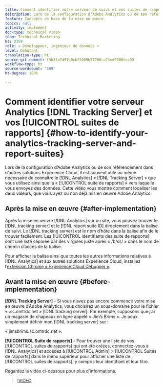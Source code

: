 ```yaml
---
title: Comment identifier votre serveur de suivi et vos suites de rapports Analytics
description: Lors de la configuration dʼAdobe Analytics ou de son référencement dans dʼautres solutions Experience Cloud, il est souvent utile ou même nécessaire de connaître le « serveur de suivi » Analytics que vous utilisez, ainsi que la « suite de rapports » dans laquelle vous envoyez des données. Cette vidéo vous montre comment localiser les deux valeurs, que vous ayez ou non déjà mis en œuvre Adobe Analytics.
feature: Concepts de base de la mise en œuvre
topics: null
activity: implement
doc-type: technical video
team: Technical Marketing
kt: 2358
role: « Développeur, ingénieur de données »
level: Débutant
translation-type: ht
source-git-commit: f3b3fa7d91b0cb21005b57768ca23ed6700fcc03
workflow-type: ht
source-wordcount: '309'
ht-degree: 100%

---
```



# Comment identifier votre serveur Analytics [!DNL Tracking Server] et vos [!UICONTROL suites de rapports] {#how-to-identify-your-analytics-tracking-server-and-report-suites}

Lors de la configuration dʼAdobe Analytics ou de son référencement dans dʼautres solutions Experience Cloud, il est souvent utile ou même nécessaire de connaître le [!DNL Analytics] « [!DNL Tracking Server] » que vous utilisez ainsi que la « [!UICONTROL suite de rapports] » vers laquelle vous envoyez des données. Cette vidéo vous montre comment localiser les deux valeurs, que vous ayez ou non déjà mis en œuvre Adobe Analytics.

## Après la mise en œuvre {#after-implementation}

Après la mise en œuvre [!DNL Analytics] sur un site, vous pouvez trouver le [!DNL tracking server] et le [!DNL report suite ID] directement dans la balise de suivi. Le [!DNL tracking server] est le nom dʼhôte dans la balise afin de le trouver facilement. Les [!UICONTROL identifiants des suite de rapports] sont une liste séparée par des virgules juste après « /b/ss/ » dans le nom de chemin dʼaccès de la balise.

Pour afficher la balise ainsi que toutes les autres informations relatives à [!DNL Analytics] et aux autres solutions Experience Cloud, installez lʼ[extension Chrome « Experience Cloud Debugger »](https://chrome.google.com/webstore/detail/adobe-experience-cloud-de/ocdmogmohccmeicdhlhhgepeaijenapj?hl=fr).

## Avant la mise en œuvre {#before-implementation}

**[!DNL Tracking Server]** - Si vous nʼavez pas encore commencé votre mise en œuvre dʼAdobe Analytics, vous choisirez un sous-domaine pour le fichier « .sc.omtrdc.net » [!DNL tracking server]. Par exemple, supposons que jʼai un magasin de chapeaux en ligne appelé « Jimʼs Brims ». Je peux simplement définir mon [!DNL tracking server] sur :

« jimsbrims.sc.omtrdc.net ».

**[!UICONTROL Suite de rapports]** - Pour trouver une liste de vos [!UICONTROL suites de rapports] qui ont été créées, connectez-vous à [!DNL Analytics] et accédez à [!UICONTROL Admin] > [!UICONTROL Suites de rapports] dans le menu supérieur pour afficher une liste de [!UICONTROL suites de rapports], y compris leur identifiant et leur titre.

Regardez la vidéo ci-dessous pour plus dʼinformations.

>[!VIDEO](https://video.tv.adobe.com/v/26061/?quality=12)
